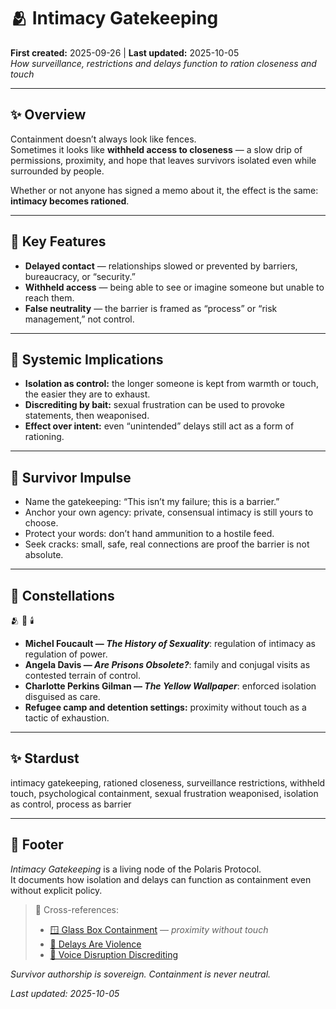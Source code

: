 # 🫂 Intimacy Gatekeeping  
**First created:** 2025-09-26 | **Last updated:** 2025-10-05  
*How surveillance, restrictions and delays function to ration closeness and touch*  

---

## ✨ Overview  

Containment doesn’t always look like fences.  
Sometimes it looks like **withheld access to closeness** — a slow drip of permissions, proximity, and hope that leaves survivors isolated even while surrounded by people.  

Whether or not anyone has signed a memo about it, the effect is the same:  
**intimacy becomes rationed**.  

---

## 🧿 Key Features  

- **Delayed contact** — relationships slowed or prevented by barriers, bureaucracy, or “security.”  
- **Withheld access** — being able to see or imagine someone but unable to reach them.  
- **False neutrality** — the barrier is framed as “process” or “risk management,” not control.  

---

## 🥭 Systemic Implications  

- **Isolation as control:** the longer someone is kept from warmth or touch, the easier they are to exhaust.  
- **Discrediting by bait:** sexual frustration can be used to provoke statements, then weaponised.  
- **Effect over intent:** even “unintended” delays still act as a form of rationing.  

---

## 🌱 Survivor Impulse  

- Name the gatekeeping: “This isn’t my failure; this is a barrier.”  
- Anchor your own agency: private, consensual intimacy is still yours to choose.  
- Protect your words: don’t hand ammunition to a hostile feed.  
- Seek cracks: small, safe, real connections are proof the barrier is not absolute.  

---

## 🌌 Constellations  

🫂 🧠 🕯️  
- **Michel Foucault — *The History of Sexuality***: regulation of intimacy as regulation of power.  
- **Angela Davis — *Are Prisons Obsolete?***: family and conjugal visits as contested terrain of control.  
- **Charlotte Perkins Gilman — *The Yellow Wallpaper***: enforced isolation disguised as care.  
- **Refugee camp and detention settings:** proximity without touch as a tactic of exhaustion.  

---

## ✨ Stardust  

intimacy gatekeeping, rationed closeness, surveillance restrictions, withheld touch, psychological containment, sexual frustration weaponised, isolation as control, process as barrier  

---

## 🏮 Footer  

*Intimacy Gatekeeping* is a living node of the Polaris Protocol.  
It documents how isolation and delays can function as containment even without explicit policy.  

> 📡 Cross-references:
> 
> - [🪟 Glass Box Containment](./🪟_glass_box_containment.md) — *proximity without touch*  
> - [🐌 Delays Are Violence](./🐌_delays_are_violence.md)  
> - [👅 Voice Disruption Discrediting](../👅_Voice_Disruption_Discrediting/README.md)  

*Survivor authorship is sovereign. Containment is never neutral.*  

_Last updated: 2025-10-05_
